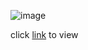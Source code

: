 ![image](https://github.com/Mogana004/js-mini-bytelessons/assets/92911280/90f84bb3-7c61-4be3-8b8e-8da091665290)

click   [link](https://moganatimeboom.ccbp.tech/) to view


